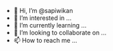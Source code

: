 - 👋 Hi, I’m @sapiwikan
- 👀 I’m interested in ...
- 🌱 I’m currently learning ...
- 💞️ I’m looking to collaborate on ...
- 📫 How to reach me ...

<!---
sapiwikan/sapiwikan is a ✨ special ✨ repository because its `README.md` (this file) appears on your GitHub profile.
You can click the Preview link to take a look at your changes.
--->
